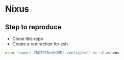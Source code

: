 # Nixus

## Step to reproduce

- Clone this repo
- Create a redirection for zsh

``` zsh
echo 'export ZDOTDIR=$HOME/.config/zsh' >> ~/.zshenv
``` 
